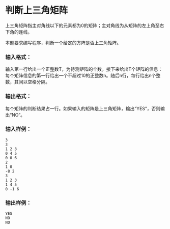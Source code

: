 # 判断上三角矩阵
上三角矩阵指主对角线以下的元素都为0的矩阵；主对角线为从矩阵的左上角至右下角的连线。

本题要求编写程序，判断一个给定的方阵是否上三角矩阵。

### 输入格式：
输入第一行给出一个正整数T，为待测矩阵的个数。接下来给出T个矩阵的信息：每个矩阵信息的第一行给出一个不超过10的正整数n。随后n行，每行给出n个整数，其间以空格分隔。

### 输出格式：
每个矩阵的判断结果占一行。如果输入的矩阵是上三角矩阵，输出“YES”，否则输出“NO”。

### 输入样例：
```
3
3
1 2 3
0 4 5
0 0 6
2
1 0
-8 2
3
1 2 3
1 4 5
0 -1 6
```
### 输出样例：
```
YES
NO
NO
```